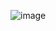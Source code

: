 ![image](https://user-images.githubusercontent.com/113426639/226433313-1102187d-6a3e-4308-a084-679d3d44bc42.png)
